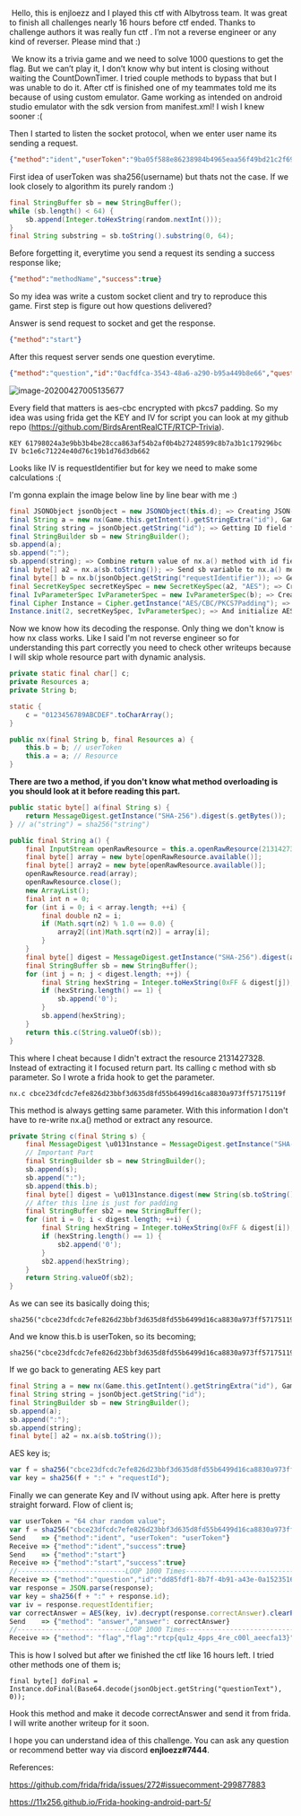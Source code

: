 

​	Hello, this is enjloezz and I played this ctf with Albytross team. It was great to finish all challenges nearly 16 hours before ctf ended. Thanks to challenge authors it was really fun ctf . I’m not a reverse engineer or any kind of reverser. Please mind that :)

​	We know its a trivia game and we need to solve 1000 questions to get the flag. But we can’t play it, I don’t know why but intent is closing without waiting the CountDownTimer. I tried couple methods to bypass that but I was unable to do it. After ctf is finished one of my  teammates told me its because of using custom emulator. Game working as intended on android studio emulator with the sdk version from manifest.xml! I wish I knew sooner :(

Then I started to listen the socket protocol, when we enter user name its sending a request.

```json
{"method":"ident","userToken":"9ba05f588e86238984b4965eaa56f49bd21c2f69c317882e5fd84aff9a5e4385"}
```

First idea of userToken was sha256(username) but thats not the case. If we look closely to algorithm its purely random :)

```java
final StringBuffer sb = new StringBuffer();
while (sb.length() < 64) {
	sb.append(Integer.toHexString(random.nextInt()));
}
final String substring = sb.toString().substring(0, 64);
```

Before forgetting it, everytime you send a request its sending a success response like;

```json
{"method":"methodName","success":true}
```

So my idea was write a custom socket client and try to reproduce this game. First step is figure out how questions delivered? 

Answer is send request to socket and get the response.

```json
{"method":"start"}
```

After this request server sends one question everytime. 

```json
{"method":"question","id":"0acfdfca-3543-48a6-a290-b95a449b8e66","questionText":"m2K5LEjFUCgXFPROL4WlzZbgqoHGCuHgoBo8tG92WqP0K6XrgQIdS4dQ/yB+yleMKoFgVDR6gLcT8qcZE9Kz4cq0tuEqtCtFtrKWVRYZeE0=","options":["X2z/7l6+mygiwrE6AOdkJw==","OnOVHe/7UtoSFlfJkT1H7Q==","Z3+Fgtrct2O7u1hqsAKcKw==","576l1csP0AX5Y6EcaKo2Qg=="],"correctAnswer":"EShNMH7MU91HQtIrbJCkhxHZKZEmwpmKqALVuoAdx24=","requestIdentifier":"bc1e6c71224e40d76c19b1d76d3db662"}
```

![image-20200427005135677](C:\Users\enjloezz\AppData\Roaming\Typora\typora-user-images\image-20200427005135677.png)

Every field that matters is aes-cbc encrypted with pkcs7 padding. So my idea was using frida get the KEY and IV for script you can look at my github repo (https://github.com/BirdsArentRealCTF/RTCP-Trivia).

```
KEY 61798024a3e9bb3b4be28cca863af54b2af0b4b27248599c8b7a3b1c179296bc
IV bc1e6c71224e40d76c19b1d76d3db662
```

Looks like IV is requestIdentifier but for key we need to make some calculations :(

I'm gonna explain the image below line by line bear with me :)

```java
final JSONObject jsonObject = new JSONObject(this.d); => Creating JSON-Object from the response.
final String a = new nx(Game.this.getIntent().getStringExtra("id"), Game.this.getResources()).a(); => Generating a new nx object that taking two parameters. First one is userToken and second one is content.res.Resources object. I will explain why we are sending Resources object. And then call a function in nx class.
final String string = jsonObject.getString("id"); => Getting ID field from the response.
final StringBuilder sb = new StringBuilder();
sb.append(a);
sb.append(":");
sb.append(string); => Combine return value of nx.a() method with id field from the response.
final byte[] a2 = nx.a(sb.toString()); => Send sb variable to nx.a() method and get the return value.
final byte[] b = nx.b(jsonObject.getString("requestIdentifier")); => Getting requestIdentifier field for using as IV
final SecretKeySpec secretKeySpec = new SecretKeySpec(a2, "AES"); => Create an AES KEY Object with a2 variable key.
final IvParameterSpec IvParameterSpec = new IvParameterSpec(b); => Create an IV Parameter Object.
final Cipher Instance = Cipher.getInstance("AES/CBC/PKCS7Padding"); => Create a Cipher Instance with given specs. "AES-CBC with PKCS7 Padding".
Instance.init(2, secretKeySpec, IvParameterSpec); => And initialize AES decoder.
```

Now we know how its decoding the response. Only thing we don't know is how nx class works. Like I said I'm not reverse engineer so for understanding this part correctly you need to check other writeups because I will skip whole resource part with dynamic analysis.

```java
private static final char[] c;
private Resources a;
private String b;

static {
    c = "0123456789ABCDEF".toCharArray();
}

public nx(final String b, final Resources a) {
    this.b = b; // userToken
    this.a = a; // Resource
}
```
**There are two a method, if you don't know what method overloading is you should look at it before reading this part.**

```java
public static byte[] a(final String s) {
	return MessageDigest.getInstance("SHA-256").digest(s.getBytes());
} // a("string") = sha256("string")

public final String a() {
    final InputStream openRawResource = this.a.openRawResource(2131427328);
    final byte[] array = new byte[openRawResource.available()];
    final byte[] array2 = new byte[openRawResource.available()];
    openRawResource.read(array);
    openRawResource.close();
    new ArrayList();
    final int n = 0;
    for (int i = 0; i < array.length; ++i) {
        final double n2 = i;
        if (Math.sqrt(n2) % 1.0 == 0.0) {
            array2[(int)Math.sqrt(n2)] = array[i];
        }
    }
    final byte[] digest = MessageDigest.getInstance("SHA-256").digest(array2);
    final StringBuffer sb = new StringBuffer();
    for (int j = n; j < digest.length; ++j) {
        final String hexString = Integer.toHexString(0xFF & digest[j]);
        if (hexString.length() == 1) {
            sb.append('0');
        }
        sb.append(hexString);
    }
    return this.c(String.valueOf(sb));
}
```

This where I cheat because I didn't extract the resource 2131427328. Instead of extracting it I focused return part. Its calling c method with sb parameter. So I wrote a frida hook to get the parameter. 

```
nx.c cbce23dfcdc7efe826d23bbf3d635d8fd55b6499d16ca8830a973ff57175119f
```

This method is always getting same parameter. With this information I don't have to re-write nx.a() method or extract any resource.

```java
private String c(final String s) {
    final MessageDigest \u0131nstance = MessageDigest.getInstance("SHA-256");
    // Important Part
    final StringBuilder sb = new StringBuilder();
    sb.append(s);
    sb.append(":");
    sb.append(this.b);
    final byte[] digest = \u0131nstance.digest(new String(sb.toString()).getBytes());
    // After this line is just for padding
    final StringBuffer sb2 = new StringBuffer();
    for (int i = 0; i < digest.length; ++i) {
        final String hexString = Integer.toHexString(0xFF & digest[i]);
        if (hexString.length() == 1) {
            sb2.append('0');
        }
        sb2.append(hexString);
    }
    return String.valueOf(sb2);
}
```
As we can see its basically doing this; 

```
sha256("cbce23dfcdc7efe826d23bbf3d635d8fd55b6499d16ca8830a973ff57175119f:this.b")
```

And we know this.b is userToken, so its becoming;

```
sha256("cbce23dfcdc7efe826d23bbf3d635d8fd55b6499d16ca8830a973ff57175119f:userToken")
```

If we go back to generating AES key part

```java
final String a = new nx(Game.this.getIntent().getStringExtra("id"), Game.this.getResources()).a();
final String string = jsonObject.getString("id");
final StringBuilder sb = new StringBuilder();
sb.append(a);
sb.append(":");
sb.append(string);
final byte[] a2 = nx.a(sb.toString());
```

AES key is;

```javascript
var f = sha256("cbce23dfcdc7efe826d23bbf3d635d8fd55b6499d16ca8830a973ff57175119f:userToken");
var key = sha256(f + ":" + "requestId");
```

Finally we can generate Key and IV without using apk. After here is pretty straight forward. Flow of client is;

```javascript
var userToken = "64 char random value";
var f = sha256("cbce23dfcdc7efe826d23bbf3d635d8fd55b6499d16ca8830a973ff57175119f:userToken");
Send	=> {"method":"ident", "userToken": "userToken"}
Receive => {"method":"ident","success":true}
Send	=> {"method":"start"}
Receive => {"method":"start","success":true}
//---------------------------LOOP 1000 Times---------------------------
Receive => {"method":"question","id":"dd85fdf1-8b7f-4b91-a43e-0a15235164fd","questionText":"IvP7c0zRIYoJlT+pJIkB1+oqpzUYf6I2M1eFN7euCk7rO/zTqDtdm3Axn0D+Pc2DPVzyRngudjFRk02yHi+7qBjcHqLoPkNDJI96gBTxSLo=","options":["uYHfqGdCnH10uE58i4WKSksfICXLugaR/qTCLx536YU=","1CgutfAAiFrRgqV8ho/DBA==","T8aYSUNeyOX1XmMdireoeybNS9CwoGZwVzCa0ahVic8=","qym/uzpEKRnmNgEpY4dj8s77/SzC8i/2hHChstSTI0Q="],"correctAnswer":"fF7GPXx/HSds3KPUEXAXjhewX+ICi+z16tnr5VJU+cs=","requestIdentifier":"b14f8dfaee7511fe040edef6ec908541"}
var response = JSON.parse(response);
var key = sha256(f + ":" + response.id);
var iv = response.requestIdentifier;
var correctAnswer = AES(key, iv).decrypt(response.correctAnswer).clearPadding();
Send 	=> {"method": "answer","answer": correctAnswer}
//---------------------------LOOP 1000 Times---------------------------
Receive => {"method": "flag","flag":"rtcp{qu1z_4pps_4re_c00l_aeecfa13}"}
```

This is how I solved but after we finished the ctf like 16 hours left. I tried other methods one of them is;

```
final byte[] doFinal = Instance.doFinal(Base64.decode(jsonObject.getString("questionText"), 0));
```

Hook this method and make it decode correctAnswer and send it from frida. I will write another writeup for it soon.

I hope you can understand idea of this challenge. You can ask any question or recommend better way via discord **enjloezz#7444**. 

References:

https://github.com/frida/frida/issues/272#issuecomment-299877883

https://11x256.github.io/Frida-hooking-android-part-5/



